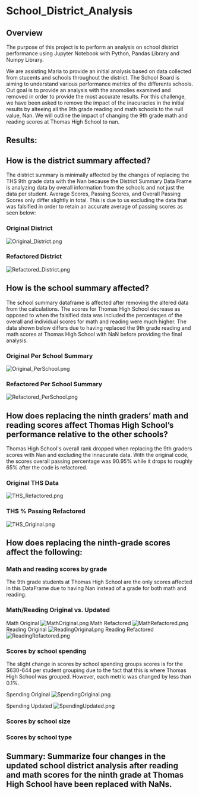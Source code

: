 # School_District_Analysis

## Overview
The purpose of this project is to perform an analysis on school district performance using Jupyter Notebook with Python, Pandas Library and Numpy Library.

We are assisting Maria to provide an initial analysis based on data collected from stucents and schools throughout the district. The School Board is aiming to understand various performance metrics of the differents schools. Out goal is to provide an analysis with the anomolies examined and removed in order to provide the most accurate results. For this challenge, we have been asked to remove the impact of the inacuracies in the initial results by alteeing all the 9th grade reading and math schools to the null value, Nan. We will outline the impact of changing the 9th grade math and reading scores at Thomas High School to nan.


## Results:

## How is the district summary affected?
The district summary is minimally affected by the changes of replacing the THS 9th grade data with the Nan because the District Summary Data Frame is analyzing data by overall information from the schools and not just the data per student. Average Scores, Passing Scores, and Overall Passing Scores only differ slightly in total. This is due to us excluding the data that was falsified in order to retain an accurate average of passing scores as seen below:

### Original District
![Original_District.png](Resources/Original_District.png)

### Refactored District
![Refactored_District.png](Resources/Refactored_District.png)


## How is the school summary affected?
The school summary dataframe is affected after removing the altered data from the calculations. The scores for Thomas High School decrease as opposed to when the falsified data was included the percentages of the overall and individual scores for math and reading were much higher. The data shown below differs due to having replaced the 9th grade reading and math scores at Thomas High School with NaN before providing the final analysis.

### Original Per School Summary
![Original_PerSchool.png](Resources/Original_PerSchool.png)

### Refactored Per School Summary
![Refactored_PerSchool.png](Resources/Refactored_PerSchool.png)


## How does replacing the ninth graders’ math and reading scores affect Thomas High School’s performance relative to the other schools?
Thomas High School's overall rank dropped when replacing the 9th graders scores with Nan and excluding the innacurate data. With the original code, the scores overall passing percentage was 90.95% while it drops to roughly 65% after the code is refactored. 

### Original THS Data
![THS_Refactored.png](Resources/THS_Refactored.png)

### THS % Passing Refactored
![THS_Original.png](Resources/THS_Original.png)


## How does replacing the ninth-grade scores affect the following:
### Math and reading scores by grade
The 9th grade students at Thomas High School are the only scores affected in this DataFrame due to having Nan instead of a grade for both math and reading.

### Math/Reading Original vs. Updated
Math Original
![MathOriginal.png](Resources/MathOriginal.png)
Math Refactored
![MathRefactored.png](Resources/MathRefactored.png)
Reading Original
![ReadingOriginal.png](Resources/ReadingOriginal.png)
Reading Refactored
![ReadingRefactored.png](Resources/ReadingRefactored.png)

### Scores by school spending
The slight change in scores by school spending groups scores is for the $630-644 per student grouping due to the fact that this is where Thomas High School was grouped. However, each metric was changed by less than 0.1%.

Spending Original
![SpendingOriginal.png](Resources/SpendingOriginal.png)

Spending Updated
![SpendingUpdated.png](Resources/SpendingUpdated.png)

### Scores by school size


### Scores by school type


## Summary: Summarize four changes in the updated school district analysis after reading and math scores for the ninth grade at Thomas High School have been replaced with NaNs.

